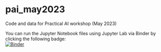 # pai_may2023
Code and data for Practical AI workshop (May 2023)

You can run the Jupyter Notebook files using Jupyter Lab via Binder by clicking the following badge:  
[![Binder](https://mybinder.org/badge_logo.svg)](https://mybinder.org/v2/gh/wooihaw/pai_may2023/main)
